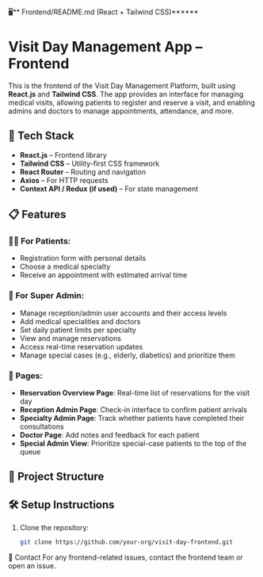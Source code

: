 
🖥️** Frontend/README.md (React + Tailwind CSS)******

# Visit Day Management App – Frontend

This is the frontend of the Visit Day Management Platform, built using **React.js** and **Tailwind CSS**. The app provides an interface for managing medical visits, allowing patients to register and reserve a visit, and enabling admins and doctors to manage appointments, attendance, and more.

## 🚀 Tech Stack

- **React.js** – Frontend library
- **Tailwind CSS** – Utility-first CSS framework
- **React Router** – Routing and navigation
- **Axios** – For HTTP requests
- **Context API / Redux (if used)** – For state management

## 📋 Features

### 👨‍⚕️ For Patients:
- Registration form with personal details
- Choose a medical specialty
- Receive an appointment with estimated arrival time

### 🔐 For Super Admin:
- Manage reception/admin user accounts and their access levels
- Add medical specialities and doctors
- Set daily patient limits per specialty
- View and manage reservations
- Access real-time reservation updates
- Manage special cases (e.g., elderly, diabetics) and prioritize them

### 📅 Pages:
- **Reservation Overview Page**: Real-time list of reservations for the visit day
- **Reception Admin Page**: Check-in interface to confirm patient arrivals
- **Specialty Admin Page**: Track whether patients have completed their consultations
- **Doctor Page**: Add notes and feedback for each patient
- **Special Admin View**: Prioritize special-case patients to the top of the queue

## 🧾 Project Structure


## 🛠️ Setup Instructions

1. Clone the repository:
   ```bash
   git clone https://github.com/your-org/visit-day-frontend.git

   
📧 Contact
For any frontend-related issues, contact the frontend team or open an issue.
